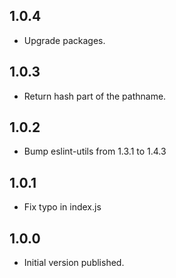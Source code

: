 ## 1.0.4

- Upgrade packages.

## 1.0.3

- Return hash part of the pathname.

## 1.0.2

- Bump eslint-utils from 1.3.1 to 1.4.3

## 1.0.1

- Fix typo in index.js

## 1.0.0

- Initial version published.
